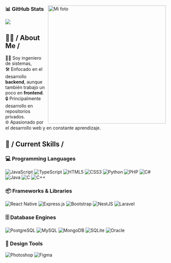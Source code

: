 
<div>

  <!-- Imagen de perfil -->
  <img align="right" width="370" alt="Mi foto" src="https://avatars.githubusercontent.com/u/112734161?v=4" />

<!-- GitHub Stats (sin alineación) -->
<div style="margin-top: 10px;">
  <h3>📊 GitHub Stats</h3>
  <a href="https://github.com/BaironDajome">
    <img src="https://github-readme-stats.vercel.app/api?username=BaironDajome&show_icons=true&theme=dracula&hide_border=true&locale=es" />
  </a>
</div>


  <!-- About Me -->
  <h2>🙋‍♂️ / About Me /</h2>
  <p>
    🧑‍💻 Soy ingeniero de sistemas, <br/>
    🛠️ Enfocado en el desarrollo <strong>backend</strong>, aunque también trabajo un poco en <strong>frontend</strong>. <br/>
    🔒 Principalmente desarrollo en repositorios privados. <br/>
    🌐 Apasionado por el desarrollo web y en constante aprendizaje.
  </p>

<!-- Skills -->
<h2>🧰 / Current Skills /</h2>

<!-- Programming Languages -->
<div>
  <h3>💻 Programming Languages</h3>
  <label><img src="https://img.shields.io/badge/JavaScript-323330?style=for-the-badge&logo=javascript&logoColor=F7DF1E" alt="JavaScript" /></label>
  <label><img src="https://img.shields.io/badge/TypeScript-007ACC?style=for-the-badge&logo=typescript&logoColor=white" alt="TypeScript" /></label>
  <label><img src="https://img.shields.io/badge/HTML5-E34F26?style=for-the-badge&logo=html5&logoColor=white" alt="HTML5" /></label>
  <label><img src="https://img.shields.io/badge/CSS3-1572B6?style=for-the-badge&logo=css3&logoColor=white" alt="CSS3" /></label>
  <label><img src="https://img.shields.io/badge/Python-3670A0?style=for-the-badge&logo=python&logoColor=ffdd54" alt="Python" /></label>
  <label><img src="https://img.shields.io/badge/PHP-777BB4?style=for-the-badge&logo=php&logoColor=white" alt="PHP" /></label>
  <label><img src="https://img.shields.io/badge/C%23-239120?style=for-the-badge&logo=c-sharp&logoColor=white" alt="C#" /></label>
  <label><img src="https://img.shields.io/badge/Java-ED8B00?style=for-the-badge&logo=java&logoColor=white" alt="Java" /></label>
  <label><img src="https://img.shields.io/badge/C-00599C?style=for-the-badge&logo=c&logoColor=white" alt="C" /></label>
  <label><img src="https://img.shields.io/badge/C++-00599C?style=for-the-badge&logo=c%2B%2B&logoColor=white" alt="C++" /></label>
</div>

<!-- Frameworks & Libraries -->
<div>
  <h3>📦 Frameworks & Libraries</h3>
  <label><img src="https://img.shields.io/badge/React_Native-20232a?style=for-the-badge&logo=react&logoColor=61DAFB" alt="React Native" /></label>
  <label><img src="https://img.shields.io/badge/Express.js-404d59?style=for-the-badge&logo=express&logoColor=61DAFB" alt="Express.js" /></label>
  <label><img src="https://img.shields.io/badge/Bootstrap-563D7C?style=for-the-badge&logo=bootstrap&logoColor=white" alt="Bootstrap" /></label>
  <label><img src="https://img.shields.io/badge/NestJS-E0234E?style=for-the-badge&logo=nestjs&logoColor=white" alt="NestJS" /></label>
  <label><img src="https://img.shields.io/badge/Laravel-FF2D20?style=for-the-badge&logo=laravel&logoColor=white" alt="Laravel" /></label>
</div>

<!-- Database Engines -->
<div>
  <h3>🗄️ Database Engines</h3>
  <label><img src="https://img.shields.io/badge/PostgreSQL-316192?style=for-the-badge&logo=postgresql&logoColor=white" alt="PostgreSQL" /></label>
  <label><img src="https://img.shields.io/badge/MySQL-00758F?style=for-the-badge&logo=mysql&logoColor=white" alt="MySQL" /></label>
  <label><img src="https://img.shields.io/badge/MongoDB-47A248?style=for-the-badge&logo=mongodb&logoColor=white" alt="MongoDB" /></label>
  <label><img src="https://img.shields.io/badge/SQLite-07405E?style=for-the-badge&logo=sqlite&logoColor=white" alt="SQLite" /></label>
  <label><img src="https://img.shields.io/badge/Oracle-F80000?style=for-the-badge&logo=oracle&logoColor=white" alt="Oracle" /></label>
</div>

<!-- Design Tools -->
<div>
  <h3>🎨 Design Tools</h3>
  <label><img src="https://img.shields.io/badge/Adobe%20Photoshop-31A8FF?style=for-the-badge&logo=adobe%20photoshop&logoColor=white" alt="Photoshop" /></label>
  <label><img src="https://img.shields.io/badge/Figma-F24E1E?style=for-the-badge&logo=figma&logoColor=white" alt="Figma" /></label>
</div>

</div>




